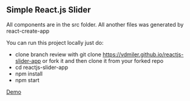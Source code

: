 ## Simple React.js Slider

All components are in the src folder. All another files was generated by react-create-app

You can run this project locally just do:

* clone branch review with git clone https://vdmiler.github.io/reactjs-slider-app or fork it and then clone it from your forked repo
* cd reactjs-slider-app
* npm install
* npm start

[Demo](https://vdmiler.github.io/reactjs-slider-page/)
